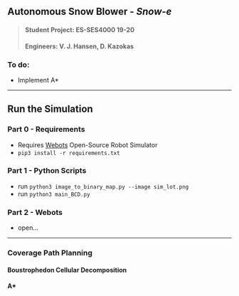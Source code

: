 
## Autonomous Snow Blower - *Snow-e*
>#### Student Project: ES-SES4000 19-20
>#### Engineers: V. J. Hansen, D. Kazokas

### To do:
* Implement A*

---

## Run the Simulation

### Part 0 - Requirements
* Requires [Webots](https://www.cyberbotics.com/) Open-Source Robot Simulator
* `pip3 install -r requirements.txt`

### Part 1 - Python Scripts
* run `python3 image_to_binary_map.py --image sim_lot.png`
* run `python3 main_BCD.py`

### Part 2 - Webots 
* open...


---

### Coverage Path Planning

#### Boustrophedon Cellular Decomposition

#### A*
